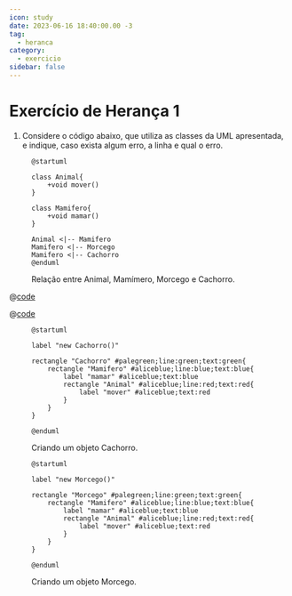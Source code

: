 ```yaml
---
icon: study
date: 2023-06-16 18:40:00.00 -3
tag:
  - heranca
category:
  - exercicio
sidebar: false
---
```


# Exercício de Herança 1

1. Considere o código abaixo, que utiliza as classes da UML apresentada, e indique, caso exista algum erro, a linha e qual o erro.

<figure>

```plantuml
@startuml

class Animal{
    +void mover()
}

class Mamifero{
    +void mamar()
}

Animal <|-- Mamifero
Mamifero <|-- Morcego
Mamifero <|-- Cachorro
@enduml
```

<figcaption>Relação entre Animal, Mamímero, Morcego e Cachorro.</figcaption>
</figure>


@[code](./code/code1.java)

@[code](./code/code2.java)


<figure>

```plantuml
@startuml 

label "new Cachorro()"

rectangle "Cachorro" #palegreen;line:green;text:green{
    rectangle "Mamifero" #aliceblue;line:blue;text:blue{
        label "mamar" #aliceblue;text:blue   
        rectangle "Animal" #aliceblue;line:red;text:red{
            label "mover" #aliceblue;text:red   
        }
    }
} 

@enduml
```

<figcaption>Criando um objeto Cachorro.</figcaption>
</figure>

<figure>

```plantuml
@startuml 

label "new Morcego()"

rectangle "Morcego" #palegreen;line:green;text:green{
    rectangle "Mamifero" #aliceblue;line:blue;text:blue{
        label "mamar" #aliceblue;text:blue   
        rectangle "Animal" #aliceblue;line:red;text:red{
            label "mover" #aliceblue;text:red   
        }
    }
} 

@enduml
```

<figcaption>Criando um objeto Morcego.</figcaption>
</figure>

